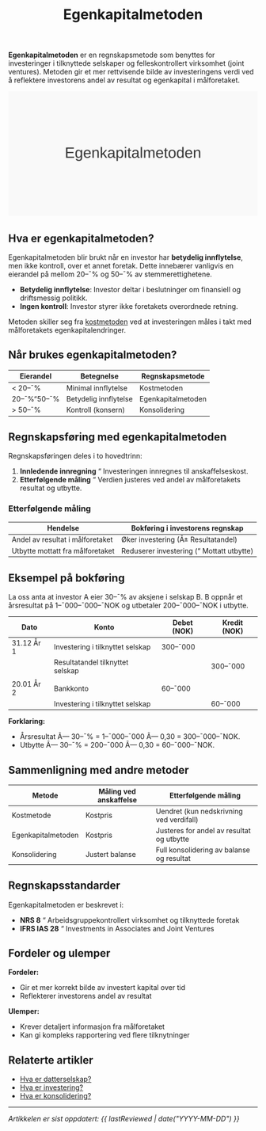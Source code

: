 ﻿---
title: "Egenkapitalmetoden"
seoTitle: "Egenkapitalmetoden"
description: '**Egenkapitalmetoden** er en regnskapsmetode som benyttes for investeringer i tilknyttede selskaper og felleskontrollert virksomhet (joint ventures). Metoden gi...'
---

**Egenkapitalmetoden** er en regnskapsmetode som benyttes for investeringer i tilknyttede selskaper og felleskontrollert virksomhet (joint ventures). Metoden gir et mer rettvisende bilde av investeringens verdi ved å reflektere investorens andel av resultat og egenkapital i målforetaket.

![Illustrasjon som viser Egenkapitalmetoden](egenkapitalmetoden-image.svg)

## Hva er egenkapitalmetoden?

Egenkapitalmetoden blir brukt når en investor har **betydelig innflytelse**, men ikke kontroll, over et annet foretak. Dette innebærer vanligvis en eierandel på mellom 20–¯% og 50–¯% av stemmerettighetene.

- **Betydelig innflytelse**: Investor deltar i beslutninger om finansiell og driftsmessig politikk.
- **Ingen kontroll**: Investor styrer ikke foretakets overordnede retning.

Metoden skiller seg fra [kostmetoden](/blogs/regnskap/hva-er-kostmetoden "Hva er Kostmetoden? Regnskapsføring av Investeringer med Kostpris") ved at investeringen måles i takt med målforetakets egenkapitalendringer.

## Når brukes egenkapitalmetoden?

| Eierandel     | Betegnelse                      | Regnskapsmetode                |
| ------------- | ------------------------------- | ------------------------------ |
| < 20–¯%        | Minimal innflytelse             | Kostmetoden                    |
| 20–¯%“50–¯%     | Betydelig innflytelse           | Egenkapitalmetoden             |
| > 50–¯%        | Kontroll (konsern)              | Konsolidering                  |

## Regnskapsføring med egenkapitalmetoden

Regnskapsføringen deles i to hovedtrinn:

1. **Innledende innregning** “ Investeringen innregnes til anskaffelseskost.
2. **Etterfølgende måling** “ Verdien justeres ved andel av målforetakets resultat og utbytte.

### Etterfølgende måling

| Hendelse                                         | Bokføring i investorens regnskap           |
| ------------------------------------------------- | ------------------------------------------ |
| Andel av resultat i målforetaket                  | Øker investering (Â± Resultatandel)         |
| Utbytte mottatt fra målforetaket                  | Reduserer investering (“ Mottatt utbytte)  |

## Eksempel på bokføring

La oss anta at investor A eier 30–¯% av aksjene i selskap B. B oppnår et årsresultat på 1–¯000–¯000–¯NOK og utbetaler 200–¯000–¯NOK i utbytte.

| Dato       | Konto                             | Debet (NOK)  | Kredit (NOK) |
| ---------- | --------------------------------- | ------------ | ------------ |
| 31.12 År 1 | Investering i tilknyttet selskap  | 300–¯000      |              |
|            | Resultatandel tilknyttet selskap  |              | 300–¯000      |
|            |                                   |              |              |
| 20.01 År 2 | Bankkonto                         | 60–¯000       |              |
|            | Investering i tilknyttet selskap  |              | 60–¯000       |

**Forklaring:**

- Årsresultat Ã— 30–¯% = 1–¯000–¯000 Ã— 0,30 = 300–¯000–¯NOK.
- Utbytte Ã— 30–¯% = 200–¯000 Ã— 0,30 = 60–¯000–¯NOK.

## Sammenligning med andre metoder

| Metode             | Måling ved anskaffelse | Etterfølgende måling                      |
| ------------------- | ---------------------- | ----------------------------------------- |
| Kostmetode         | Kostpris               | Uendret (kun nedskrivning ved verdifall)  |
| Egenkapitalmetoden  | Kostpris               | Justeres for andel av resultat og utbytte |
| Konsolidering      | Justert balanse         | Full konsolidering av balanse og resultat  |

## Regnskapsstandarder

Egenkapitalmetoden er beskrevet i:

- **NRS 8** “ Arbeidsgruppekontrollert virksomhet og tilknyttede foretak
- **IFRS IAS 28** “ Investments in Associates and Joint Ventures

## Fordeler og ulemper

**Fordeler:**

- Gir et mer korrekt bilde av investert kapital over tid
- Reflekterer investorens andel av resultat

**Ulemper:**

- Krever detaljert informasjon fra målforetaket
- Kan gi kompleks rapportering ved flere tilknytninger

## Relaterte artikler

- [Hva er datterselskap?](/blogs/regnskap/hva-er-datterselskap "Hva er datterselskap? Forklaring av Kontroll og Konsernregnskap")
- [Hva er investering?](/blogs/regnskap/hva-er-investere "Hva er å Investere? Komplett Guide til Investeringer i Regnskap")
- [Hva er konsolidering?](/blogs/regnskap/hva-er-konsolidering "Hva er Konsolidering? Komplett Guide til Konsernregnskap")

***
_Artikkelen er sist oppdatert: {{ lastReviewed | date("YYYY-MM-DD") }}_











